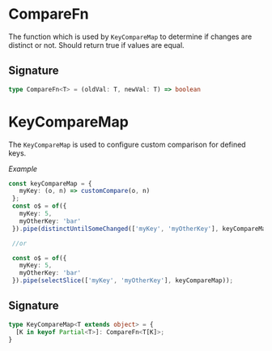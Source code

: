 # CompareFnThe function which is used by `KeyCompareMap` to determine if changes are distinct or not.Should return true if values are equal.## Signature```TypeScripttype CompareFn<T> = (oldVal: T, newVal: T) => boolean```# KeyCompareMapThe `KeyCompareMap` is used to configure custom comparison for defined keys._Example_```TypeScriptconst keyCompareMap = {   myKey: (o, n) => customCompare(o, n) }; const o$ = of({   myKey: 5,   myOtherKey: 'bar' }).pipe(distinctUntilSomeChanged(['myKey', 'myOtherKey'], keyCompareMap)); //or const o$ = of({   myKey: 5,   myOtherKey: 'bar' }).pipe(selectSlice(['myKey', 'myOtherKey'], keyCompareMap));```## Signature```TypeScripttype KeyCompareMap<T extends object> = {  [K in keyof Partial<T>]: CompareFn<T[K]>;}```